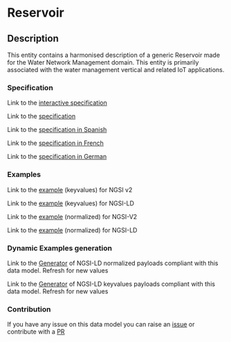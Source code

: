 # Reservoir

## Description 

This entity contains a harmonised description of a generic Reservoir made for the Water Network Management domain. This entity is primarily associated with the water management vertical and related IoT applications.
### Specification

Link to the [interactive specification](https://swagger.lab.fiware.org/?url=https://smart-data-models.github.io/dataModel.WaterDistributionManagementEPANET/Reservoir/swagger.yaml)

Link to the [specification](https://smart-data-models.github.io/dataModel.WaterDistributionManagementEPANET/Reservoir/doc/spec.md)

Link to the [specification in Spanish](https://smart-data-models.github.io/dataModel.WaterDistributionManagementEPANET/Reservoir/doc/spec_ES.md)

Link to the [specification in French](https://smart-data-models.github.io/dataModel.WaterDistributionManagementEPANET/Reservoir/doc/spec_FR.md)

Link to the [specification in German](https://smart-data-models.github.io/dataModel.WaterDistributionManagementEPANET/Reservoir/doc/spec_DE.md)
### Examples

Link to the [example](https://smart-data-models.github.io/dataModel.WaterDistributionManagementEPANET/Reservoir/examples/example.json) (keyvalues) for NGSI v2

Link to the [example](https://smart-data-models.github.io/dataModel.WaterDistributionManagementEPANET/Reservoir/examples/example.jsonld) (keyvalues) for NGSI-LD

Link to the [example](https://smart-data-models.github.io/dataModel.WaterDistributionManagementEPANET/Reservoir/examples/example-normalized.json) (normalized) for NGSI-V2

Link to the [example](https://smart-data-models.github.io/dataModel.WaterDistributionManagementEPANET/Reservoir/examples/example-normalized.jsonld) (normalized) for NGSI-LD
### Dynamic Examples generation

Link to the [Generator](https://smartdatamodels.org/extra/ngsi-ld_generator_v0.92.php?schemaUrl=https://raw.githubusercontent.com/smart-data-models/dataModel.WaterDistributionManagementEPANET/master/Reservoir/schema.json&email=info@smartdatamodels.org) of NGSI-LD normalized payloads compliant with this data model. Refresh for new values

Link to the [Generator](https://smartdatamodels.org/extra/ngsi-ld_generator_keyvalues_v0.92.php?schemaUrl=https://raw.githubusercontent.com/smart-data-models/dataModel.WaterDistributionManagementEPANET/master/Reservoir/schema.json&email=info@smartdatamodels.org) of NGSI-LD keyvalues payloads compliant with this data model. Refresh for new values
### Contribution

 If you have any issue on this data model you can raise an [issue](https://github.com/smart-data-models/dataModel.WaterDistributionManagementEPANET/issues)  or contribute with a [PR](https://github.com/smart-data-models/dataModel.WaterDistributionManagementEPANET/pulls)